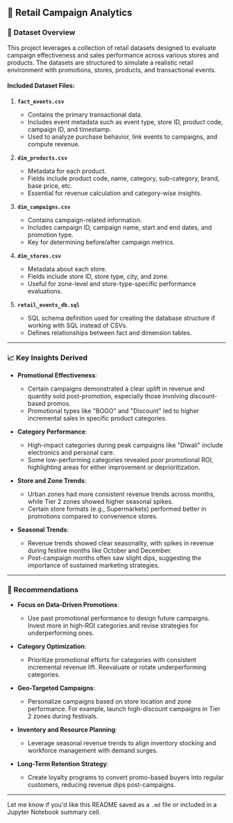 ## 📁 Retail Campaign Analytics 

### 📂 Dataset Overview

This project leverages a collection of retail datasets designed to evaluate campaign effectiveness and sales performance across various stores and products. The datasets are structured to simulate a realistic retail environment with promotions, stores, products, and transactional events.

#### Included Dataset Files:

1. **`fact_events.csv`**
   - Contains the primary transactional data.
   - Includes event metadata such as event type, store ID, product code, campaign ID, and timestamp.
   - Used to analyze purchase behavior, link events to campaigns, and compute revenue.

2. **`dim_products.csv`**
   - Metadata for each product.
   - Fields include product code, name, category, sub-category, brand, base price, etc.
   - Essential for revenue calculation and category-wise insights.

3. **`dim_campaigns.csv`**
   - Contains campaign-related information.
   - Includes campaign ID, campaign name, start and end dates, and promotion type.
   - Key for determining before/after campaign metrics.

4. **`dim_stores.csv`**
   - Metadata about each store.
   - Fields include store ID, store type, city, and zone.
   - Useful for zone-level and store-type-specific performance evaluations.

5. **`retail_events_db.sql`**
   - SQL schema definition used for creating the database structure if working with SQL instead of CSVs.
   - Defines relationships between fact and dimension tables.

---

### 📈 Key Insights Derived

- **Promotional Effectiveness**:
  - Certain campaigns demonstrated a clear uplift in revenue and quantity sold post-promotion, especially those involving discount-based promos.
  - Promotional types like "BOGO" and "Discount" led to higher incremental sales in specific product categories.

- **Category Performance**:
  - High-impact categories during peak campaigns like "Diwali" include electronics and personal care.
  - Some low-performing categories revealed poor promotional ROI, highlighting areas for either improvement or deprioritization.

- **Store and Zone Trends**:
  - Urban zones had more consistent revenue trends across months, while Tier 2 zones showed higher seasonal spikes.
  - Certain store formats (e.g., Supermarkets) performed better in promotions compared to convenience stores.

- **Seasonal Trends**:
  - Revenue trends showed clear seasonality, with spikes in revenue during festive months like October and December.
  - Post-campaign months often saw slight dips, suggesting the importance of sustained marketing strategies.

---

### 📌 Recommendations

- **Focus on Data-Driven Promotions**:
  - Use past promotional performance to design future campaigns. Invest more in high-ROI categories and revise strategies for underperforming ones.

- **Category Optimization**:
  - Prioritize promotional efforts for categories with consistent incremental revenue lift. Reevaluate or rotate underperforming categories.

- **Geo-Targeted Campaigns**:
  - Personalize campaigns based on store location and zone performance. For example, launch high-discount campaigns in Tier 2 zones during festivals.

- **Inventory and Resource Planning**:
  - Leverage seasonal revenue trends to align inventory stocking and workforce management with demand surges.

- **Long-Term Retention Strategy**:
  - Create loyalty programs to convert promo-based buyers into regular customers, reducing revenue dips post-campaigns.

---

Let me know if you'd like this README saved as a `.md` file or included in a Jupyter Notebook summary cell.
